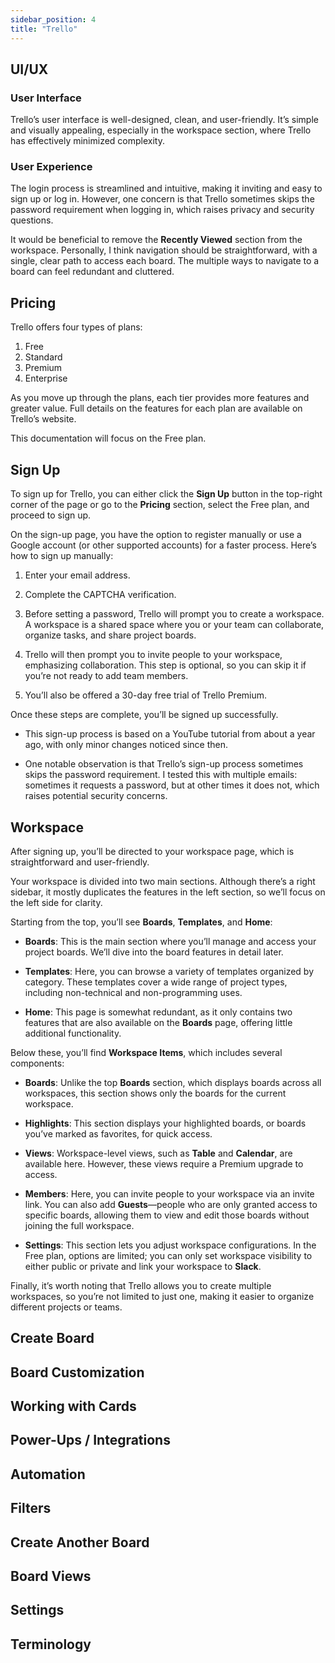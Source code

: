 ```yaml
---
sidebar_position: 4
title: "Trello"
---
```


## UI/UX

### User Interface

Trello’s user interface is well-designed, clean, and user-friendly. It’s simple and visually appealing, especially in the workspace section, where Trello has effectively minimized complexity.

### User Experience

The login process is streamlined and intuitive, making it inviting and easy to sign up or log in. However, one concern is that Trello sometimes skips the password requirement when logging in, which raises privacy and security questions.
  
It would be beneficial to remove the **Recently Viewed** section from the workspace. Personally, I think navigation should be straightforward, with a single, clear path to access each board. The multiple ways to navigate to a board can feel redundant and cluttered.

## Pricing

Trello offers four types of plans:

1. Free
2. Standard
3. Premium
4. Enterprise

As you move up through the plans, each tier provides more features and greater value. Full details on the features for each plan are available on Trello’s website.

This documentation will focus on the Free plan.

## Sign Up

To sign up for Trello, you can either click the **Sign Up** button in the top-right corner of the page or go to the **Pricing** section, select the Free plan, and proceed to sign up.

On the sign-up page, you have the option to register manually or use a Google account (or other supported accounts) for a faster process. Here’s how to sign up manually:

1. Enter your email address.

2. Complete the CAPTCHA verification.

3. Before setting a password, Trello will prompt you to create a workspace. A workspace is a shared space where you or your team can collaborate, organize tasks, and share project boards.

4. Trello will then prompt you to invite people to your workspace, emphasizing collaboration. This step is optional, so you can skip it if you’re not ready to add team members.

5. You’ll also be offered a 30-day free trial of Trello Premium.

Once these steps are complete, you’ll be signed up successfully.

- This sign-up process is based on a YouTube tutorial from about a year ago, with only minor changes noticed since then.

- One notable observation is that Trello’s sign-up process sometimes skips the password requirement. I tested this with multiple emails: sometimes it requests a password, but at other times it does not, which raises potential security concerns.

## Workspace

After signing up, you’ll be directed to your workspace page, which is straightforward and user-friendly.

Your workspace is divided into two main sections. Although there’s a right sidebar, it mostly duplicates the features in the left section, so we’ll focus on the left side for clarity.

Starting from the top, you’ll see **Boards**, **Templates**, and **Home**:

- **Boards**: This is the main section where you’ll manage and access your project boards. We’ll dive into the board features in detail later.
  
- **Templates**: Here, you can browse a variety of templates organized by category. These templates cover a wide range of project types, including non-technical and non-programming uses.

- **Home**: This page is somewhat redundant, as it only contains two features that are also available on the **Boards** page, offering little additional functionality.

Below these, you’ll find **Workspace Items**, which includes several components:

  - **Boards**: Unlike the top **Boards** section, which displays boards across all workspaces, this section shows only the boards for the current workspace.
   
  - **Highlights**: This section displays your highlighted boards, or boards you’ve marked as favorites, for quick access.
  
  - **Views**: Workspace-level views, such as **Table** and **Calendar**, are available here. However, these views require a Premium upgrade to access.
  
  - **Members**: Here, you can invite people to your workspace via an invite link. You can also add **Guests**—people who are only granted access to specific boards, allowing them to view and edit those boards without joining the full workspace.

  - **Settings**: This section lets you adjust workspace configurations. In the Free plan, options are limited; you can only set workspace visibility to either public or private and link your workspace to **Slack**.

Finally, it’s worth noting that Trello allows you to create multiple workspaces, so you’re not limited to just one, making it easier to organize different projects or teams.

## Create Board

## Board Customization

## Working with Cards

## Power-Ups / Integrations

## Automation

## Filters

## Create Another Board

## Board Views

## Settings

## Terminology

